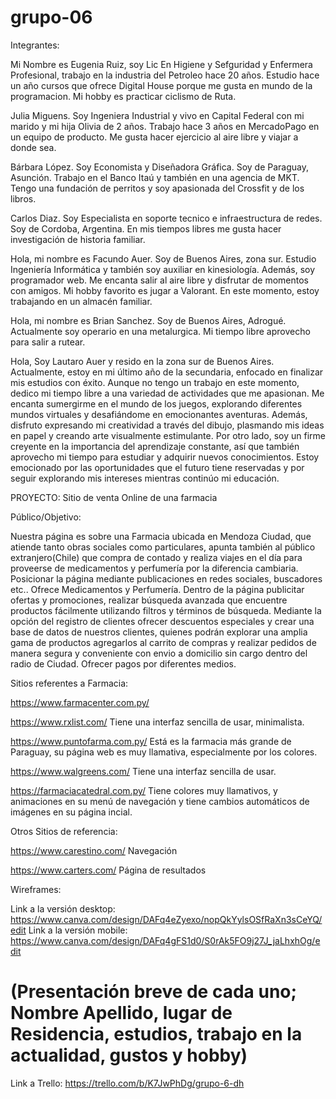 # grupo-06

Integrantes:

Mi Nombre es Eugenia Ruiz, soy Lic En Higiene y Sefguridad y Enfermera Profesional, trabajo en la industria del Petroleo hace 20 años. Estudio hace un año cursos que ofrece Digital House porque me gusta en mundo de la programacion. Mi hobby es practicar ciclismo de Ruta.

Julia Miguens. Soy Ingeniera Industrial y vivo en Capital Federal con mi marido y mi hija Olivia de 2 años. Trabajo hace 3 años en MercadoPago en un equipo de producto. Me gusta hacer ejercicio al aire libre y viajar a donde sea.

Bárbara López. Soy Economista y Diseñadora Gráfica. Soy de Paraguay, Asunción. Trabajo en el Banco Itaú y también en una agencia de MKT. Tengo una fundación de perritos y soy apasionada del Crossfit y de los libros. 

Carlos Diaz. Soy Especialista en soporte tecnico e infraestructura de redes. Soy de Cordoba, Argentina. 
En mis tiempos libres me gusta hacer investigación de historia familiar.

Hola, mi nombre es Facundo Auer. Soy de Buenos Aires, zona sur. Estudio Ingeniería Informática y también soy auxiliar en kinesiología. Además, soy programador web. Me encanta salir al aire libre y disfrutar de momentos con amigos. Mi hobby favorito es jugar a Valorant. En este momento, estoy trabajando en un almacén familiar.

Hola, mi nombre es Brian Sanchez. Soy de Buenos Aires, Adrogué. Actualmente soy operario en una metalurgica. Mi tiempo libre aprovecho para salir a rutear.


Hola, Soy Lautaro Auer y resido en la zona sur de Buenos Aires. Actualmente, estoy en mi último año de la secundaria, enfocado en finalizar mis estudios con éxito. Aunque no tengo un trabajo en este momento, dedico mi tiempo libre a una variedad de actividades que me apasionan. Me encanta sumergirme en el mundo de los juegos, explorando diferentes mundos virtuales y desafiándome en emocionantes aventuras. Además, disfruto expresando mi creatividad a través del dibujo, plasmando mis ideas en papel y creando arte visualmente estimulante. Por otro lado, soy un firme creyente en la importancia del aprendizaje constante, así que también aprovecho mi tiempo para estudiar y adquirir nuevos conocimientos. Estoy emocionado por las oportunidades que el futuro tiene reservadas y por seguir explorando mis intereses mientras continúo mi educación.

PROYECTO: Sitio de venta Online de una farmacia

Público/Objetivo:

Nuestra página es sobre una Farmacia ubicada en Mendoza Ciudad, que atiende tanto obras sociales como particulares, apunta también al público extranjero(Chile) que compra de contado y realiza viajes en el día para proveerse de medicamentos y perfumería por la diferencia cambiaria. Posicionar la página mediante publicaciones en redes sociales, buscadores etc..
Ofrece Medicamentos y Perfumería.
Dentro de la página publicitar ofertas y promociones, realizar búsqueda avanzada que encuentre productos fácilmente utilizando filtros y términos de búsqueda.
Mediante la opción del registro de clientes ofrecer descuentos especiales y crear una base de datos de nuestros clientes, quienes podrán explorar una amplia gama de productos agregarlos al carrito de compras y realizar pedidos de manera segura y conveniente con envio a domicilio sin cargo dentro del radio de Ciudad. Ofrecer pagos por diferentes medios.

Sitios referentes a Farmacia:

https://www.farmacenter.com.py/

https://www.rxlist.com/ Tiene una interfaz sencilla de usar, minimalista.

https://www.puntofarma.com.py/ Está es la farmacia más grande de Paraguay, su página web es muy llamativa, especialmente por los colores.

https://www.walgreens.com/ Tiene una interfaz sencilla de usar.

https://farmaciacatedral.com.py/ Tiene colores muy llamativos, y animaciones en su menú de navegación y tiene cambios automáticos de imágenes en su página incial.

Otros Sitios de referencia:

https://www.carestino.com/ Navegación

https://www.carters.com/ Página de resultados


Wireframes:

Link a la versión desktop: https://www.canva.com/design/DAFq4eZyexo/nopQkYylsOSfRaXn3sCeYQ/edit
Link a la versión mobile: https://www.canva.com/design/DAFq4gFS1d0/S0rAk5FO9j27J_jaLhxhOg/edit


(Presentación breve de cada uno; Nombre Apellido, lugar de Residencia, estudios, trabajo en la actualidad, gustos y hobby)
=======
Link a Trello: https://trello.com/b/K7JwPhDg/grupo-6-dh

